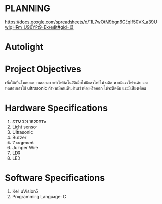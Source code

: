 # PLANNING
[https://docs.google.com/spreadsheets/d/11L7wOtM9bgn6GEqIf50VK_a39UwIqHRm_U96YPt9-Ek/edit#gid=0)](https://docs.google.com/spreadsheets/d/11L7wOtM9bgn6GEqIf50VK_a39UwIqHRm_U96YPt9-Ek/edit#gid=0)
# Autolight

# Project Objectives
เพื่อใช้เป็นโมเดลแบบทดลองการทำไฟอัตโนมัติเมื่อไม่มีแสงไฟ ไฟจะติด หากมีแสงไฟจะดับ และทดสอบการใช้ ultrasonic ถ้าหากมีคนเดินผ่านเข้าห้องหรือออก ไฟจะติดดับ และมีเสียงเตือน


# Hardware Specifications #
1. STM32L152RBTx
2. Light sensor
3. Ultrasonic
4. Buzzer
5. 7 segment
6. Jumper Wire
7. LDR
8. LED

# Software Specifications #
1. Keil uVision5
2. Programming Language: C
